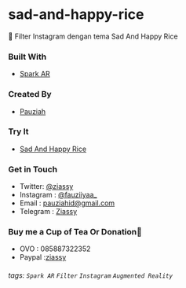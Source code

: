 # sad-and-happy-rice
💎 Filter Instagram dengan tema Sad And Happy Rice 

### Built With
- [Spark AR](https://sparkar.facebook.com/ar-studio/)

### Created By
- [Pauziah](https://github.com/ziassy)

### Try It
- [Sad And Happy Rice](https://www.instagram.com/ar/1609963292498881/)

### Get in Touch 

- Twitter: [@ziassy](https://twitter.com/ZIASSY1)
- Instagram : [@fauziiyaa_](https://www.instagram.com/fauziiyaa_/)
- Email : [pauziahid@gmail.com](mailto:pauziahid@gmail.com)
- Telegram : [Ziassy](https://t.me/ziassy)

### Buy me a Cup of Tea Or Donation🍺

- OVO : 085887322352
- Paypal :[ziassy](https://www.paypal.me/ziassy)


###### tags: `Spark AR` `Filter` `Instagram` `Augmented Reality`
